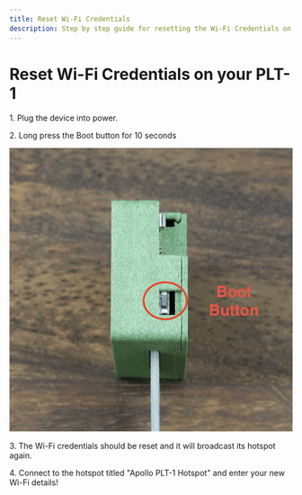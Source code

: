 ```yaml
---
title: Reset Wi-Fi Credentials
description: Step by step guide for resetting the Wi-Fi Credentials on your PLT-1.
---
```

# Reset Wi-Fi Credentials on your PLT-1

1\. Plug the device into power.

2\. Long press the Boot button for 10 seconds

![](assets/plt-1-boot-button-pic-1.png)

3\. The Wi-Fi credentials should be reset and it will broadcast its hotspot again.

4\. Connect to the hotspot titled "Apollo PLT-1 Hotspot" and enter your new Wi-Fi details!